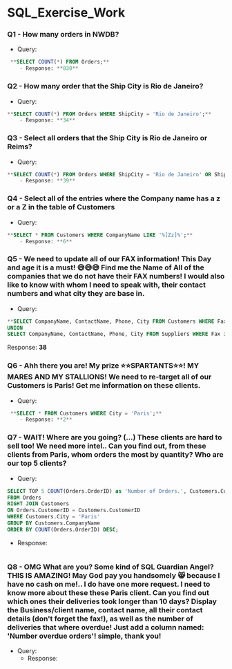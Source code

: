 # SQL_Exercise_Work

### Q1 - How many orders in NWDB?

- Query: 
```sql
 **SELECT COUNT(*) FROM Orders;**
	- Response: **830**
```

### Q2 - How many order that the Ship City is Rio de Janeiro?

- Query: 
```sql 
**SELECT COUNT(*) FROM Orders WHERE ShipCity = 'Rio de Janeiro';**
	- Response: **34**
```
### Q3 - Select all orders that the Ship City is Rio de Janeiro or Reims?

- Query: 

```sql
**SELECT COUNT(*) FROM Orders WHERE ShipCity = 'Rio de Janeiro' OR ShipCity = 'Reims';**
	- Response: **39**
```
### Q4 - Select all of the entries where the Company name has a z or a Z in the table of Customers

- Query: 
```sql
**SELECT * FROM Customers WHERE CompanyName LIKE '%[Zz]%';** 
	- Response: **6**
```
### Q5 - We need to update all of our FAX information! This Day and age it is a must! 😅😅😅 Find me the Name of All of the companies that we do not have their FAX numbers! I would also like to know with whom I need to speak with, their contact numbers and what city they are base in.

- Query: 
```sql 
**SELECT CompanyName, ContactName, Phone, City FROM Customers WHERE Fax is NULL
UNION
SELECT CompanyName, ContactName, Phone, City FROM Suppliers WHERE Fax is NULL;**
```
Response: **38**

### Q6 - Ahh there you are! My prize ⭐⭐SPARTANTS⭐⭐! MY MARES AND MY STALLIONS! We need to re-target all of our Customers is Paris! Get me information on these clients.
 
- Query:
```sql
 **SELECT * FROM Customers WHERE City = 'Paris';**
	- Response: **2**
```
### Q7 - WAIT! Where are you going? (...) These clients are hard to sell too! We need more intel.. Can you find out, from these clients from Paris, whom orders the most by quantity? Who are our top 5 clients?

- Query: 

```sql
SELECT TOP 5 COUNT(Orders.OrderID) as 'Number of Orders.', Customers.CompanyName
FROM Orders
RIGHT JOIN Customers
ON Orders.CustomerID = Customers.CustomerID
WHERE Customers.City = 'Paris'
GROUP BY Customers.CompanyName
ORDER BY COUNT(Orders.OrderID) DESC;
```
- Response:
```

```
### Q8 - OMG What are you? Some kind of SQL Guardian Angel? THIS IS AMAZING! May God pay you handsomely 😸 because I have no cash on me!.. I do have one more request. I need to know more about these these Paris client. Can you find out which ones their deliveries took longer than 10 days? Display the Business/client name, contact name, all their contact details (don't forget the fax!), as well as the number of deliveries that where overdue! Just add a column named: 'Number overdue orders'! simple, thank you!

- Query:
	- Response:
